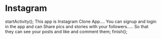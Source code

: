 # Instagram
startActivity();
This app is Instagram Clone App....
You can signup and login in the app and can Share pics and stories with your followers.....
So that they can see your posts and 
like and comment them;
finish();
